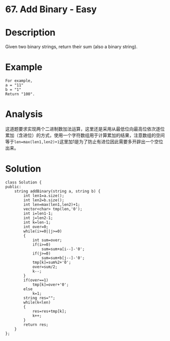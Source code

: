 # 67. Add Binary - Easy

# Description
Given two binary strings, return their sum (also a binary string).

# Example
```
For example,
a = "11"
b = "1"
Return "100".
```

# Analysis
这道题要求实现两个二进制数加法运算，这里还是采用从最低位向最高位依次逐位累加（含进位）的方式，使用一个字符数组用于计算累加的结果，注意数组的空间等于`len=max(len1,len2)+1`这里加1是为了防止有进位因此需要多开辟出一个空位出来。

# Solution
```
class Solution {
public:
    string addBinary(string a, string b) {
        int len1=a.size();
        int len2=b.size();
        int len=max(len1,len2)+1;
        vector<char> tmp(len,'0');
        int i=len1-1;
        int j=len2-1;
        int k=len-1;
        int over=0;
        while(i>=0||j>=0)
        {
            int sum=over;
            if(i>=0)
                sum=sum+a[i--]-'0';
            if(j>=0)
                sum=sum+b[j--]-'0';
            tmp[k]=sum%2+'0';
            over=sum/2;
            k--;
        }
        if(over==1)
            tmp[k]=over+'0';
        else
            k=1;
        string res="";
        while(k<len)
        {
            res=res+tmp[k];
            k++;
        }
        return res;
    }
};
```
